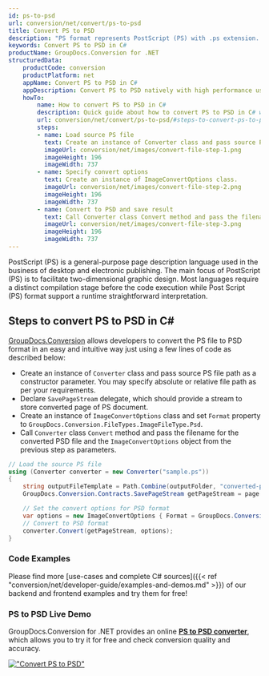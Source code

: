 ```yaml
---
id: ps-to-psd
url: conversion/net/convert/ps-to-psd
title: Convert PS to PSD
description: "PS format represents PostScript (PS) with .ps extension. Learn how to convert PS to PSD file programmatically in C# language using GroupDocs.Conversion for .NET library."
keywords: Convert PS to PSD in C#
productName: GroupDocs.Conversion for .NET
structuredData:
    productCode: conversion
    productPlatform: net
    appName: Convert PS to PSD in C#
    appDescription: Convert PS to PSD natively with high performance using C# language and server side GroupDocs.Conversion for .NET APIs, without the use of any software like Microsoft or Open Office.
    howTo:
        name: How to convert PS to PSD in C# 
        description: Quick guide about how to convert PS to PSD in C# with high performance and accuracy.
        url: conversion/net/convert/ps-to-psd/#steps-to-convert-ps-to-psd-in-c
        steps:
        - name: Load source PS file 
          text: Create an instance of Converter class and pass source PS file path as a constructor parameter. You may specify absolute or relative file path as per your requirements. 
          imageUrl: conversion/net/images/convert-file-step-1.png
          imageHeight: 196
          imageWidth: 737
        - name: Specify convert options 
          text: Create an instance of ImageConvertOptions class.
          imageUrl: conversion/net/images/convert-file-step-2.png
          imageHeight: 196
          imageWidth: 737
        - name: Convert to PSD and save result 
          text: Call Converter class Convert method and pass the filename for the converted HTML file and the ImageConvertOptions object from the previous step as parameters.
          imageUrl: conversion/net/images/convert-file-step-3.png
          imageHeight: 196
          imageWidth: 737
---
```


PostScript (PS) is a general-purpose page description language used in the business of desktop and electronic publishing. The main focus of PostScript (PS) is to facilitate two-dimensional graphic design. Most languages require a distinct compilation stage before the code execution while Post Script (PS) format support a runtime straightforward interpretation.

## Steps to convert PS to PSD in C#

[GroupDocs.Conversion](https://products.groupdocs.com/conversion/net) allows developers to convert the PS file to PSD format in an easy and intuitive way just using a few lines of code as described below:

* Create an instance of `Converter` class and pass source PS file path as a constructor parameter. You may specify absolute or relative file path as per your requirements. 
* Declare `SavePageStream` delegate, which should provide a stream to store converted page of PS document.
* Create an instance of `ImageConvertOptions` class and set `Format` property to `GroupDocs.Conversion.FileTypes.ImageFileType.Psd`.
* Call `Converter` class `Convert` method and pass the filename for the converted PSD file and the `ImageConvertOptions` object from the previous step as parameters.

```csharp
// Load the source PS file
using (Converter converter = new Converter("sample.ps"))
{
    string outputFileTemplate = Path.Combine(outputFolder, "converted-page-{0}.psd");
    GroupDocs.Conversion.Contracts.SavePageStream getPageStream = page => new FileStream(string.Format(outputFileTemplate, page), FileMode.Create);

    // Set the convert options for PSD format
    var options = new ImageConvertOptions { Format = GroupDocs.Conversion.FileTypes.ImageFileType.Psd };   
    // Convert to PSD format
    converter.Convert(getPageStream, options);
}
```

### Code Examples

Please find more [use-cases and complete C# sources]({{< ref "conversion/net/developer-guide/examples-and-demos.md" >}}) of our backend and frontend examples and try them for free!

### PS to PSD Live Demo

GroupDocs.Conversion for .NET provides an online [**PS to PSD converter**](https://products.groupdocs.app/conversion/ps-to-psd), which allows you to try it for free and check conversion quality and accuracy.

[!["Convert PS to PSD"](conversion/net/images/convert-to-psd/convert-ps-to-psd.png)](https://products.groupdocs.app/conversion/ps-to-psd)
